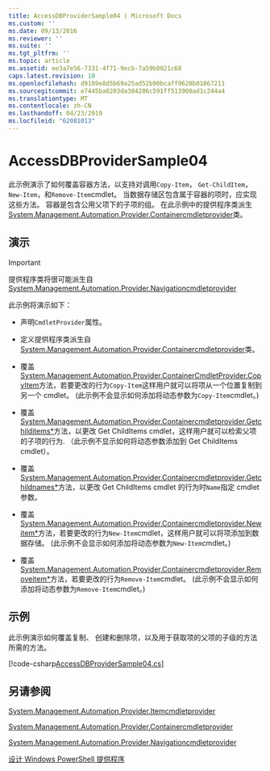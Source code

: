 ```yaml
---
title: AccessDBProviderSample04 | Microsoft Docs
ms.custom: ''
ms.date: 09/13/2016
ms.reviewer: ''
ms.suite: ''
ms.tgt_pltfrm: ''
ms.topic: article
ms.assetid: ee3a7e56-7331-4f71-9ecb-7a59b8021c68
caps.latest.revision: 10
ms.openlocfilehash: d9109e8d5b69a25ad52b90bcaff9628b01067211
ms.sourcegitcommit: e7445ba8203da304286c591ff513900ad1c244a4
ms.translationtype: MT
ms.contentlocale: zh-CN
ms.lasthandoff: 04/23/2019
ms.locfileid: "62081013"
---
```

# <a name="accessdbprovidersample04"></a>AccessDBProviderSample04

此示例演示了如何覆盖容器方法，以支持对调用`Copy-Item`， `Get-ChildItem`， `New-Item`，和`Remove-Item`cmdlet。 当数据存储区包含属于容器的项时，应实现这些方法。 容器是包含公用父项下的子项的组。 在此示例中的提供程序类派生[System.Management.Automation.Provider.Containercmdletprovider](/dotnet/api/System.Management.Automation.Provider.ContainerCmdletProvider)类。

## <a name="demonstrates"></a>演示

> [!IMPORTANT]
> 提供程序类将很可能派生自[System.Management.Automation.Provider.Navigationcmdletprovider](/dotnet/api/System.Management.Automation.Provider.NavigationCmdletProvider)

此示例将演示如下：

- 声明`CmdletProvider`属性。

- 定义提供程序类派生自[System.Management.Automation.Provider.Containercmdletprovider](/dotnet/api/System.Management.Automation.Provider.ContainerCmdletProvider)类。

- 覆盖[System.Management.Automation.Provider.ContainerCmdletProvider.CopyItem](/dotnet/api/System.Management.Automation.Provider.ContainerCmdletProvider.CopyItem)方法，若要更改的行为`Copy-Item`这样用户就可以将项从一个位置复制到另一个 cmdlet。 (此示例不会显示如何添加将动态参数为`Copy-Item`cmdlet。)

- 覆盖[System.Management.Automation.Provider.Containercmdletprovider.Getchilditems*](/dotnet/api/System.Management.Automation.Provider.ContainerCmdletProvider.GetChildItems)方法，以更改 Get ChildItems cmdlet，这样用户就可以检索父项的子项的行为. （此示例不显示如何将动态参数添加到 Get ChildItems cmdlet）。

- 覆盖[System.Management.Automation.Provider.Containercmdletprovider.Getchildnames*](/dotnet/api/System.Management.Automation.Provider.ContainerCmdletProvider.GetChildNames)方法，以更改 Get ChildItems cmdlet 的行为时`Name`指定 cmdlet 参数。

- 覆盖[System.Management.Automation.Provider.Containercmdletprovider.Newitem*](/dotnet/api/System.Management.Automation.Provider.ContainerCmdletProvider.NewItem)方法，若要更改的行为`New-Item`cmdlet，这样用户就可以将项添加到数据存储。 (此示例不会显示如何添加将动态参数为`New-Item`cmdlet。)

- 覆盖[System.Management.Automation.Provider.Containercmdletprovider.Removeitem*](/dotnet/api/System.Management.Automation.Provider.ContainerCmdletProvider.RemoveItem)方法，若要更改的行为`Remove-Item`cmdlet。 (此示例不会显示如何添加将动态参数为`Remove-Item`cmdlet。)

## <a name="example"></a>示例

此示例演示如何覆盖复制、 创建和删除项，以及用于获取项的父项的子级的方法所需的方法。

[!code-csharp[AccessDBProviderSample04.cs](../../powershell-sdk-samples/SDK-2.0/csharp/AccessDBProviderSample06/AccessDBProviderSample06.cs#L11-L1635 "AccessDBProviderSample04.cs")]

## <a name="see-also"></a>另请参阅

[System.Management.Automation.Provider.Itemcmdletprovider](/dotnet/api/System.Management.Automation.Provider.ItemCmdletProvider)

[System.Management.Automation.Provider.Containercmdletprovider](/dotnet/api/System.Management.Automation.Provider.ContainerCmdletProvider)

[System.Management.Automation.Provider.Navigationcmdletprovider](/dotnet/api/System.Management.Automation.Provider.NavigationCmdletProvider)

[设计 Windows PowerShell 提供程序](./provider-types.md)